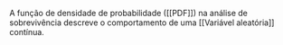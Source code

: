 A função de densidade de probabilidade ([[PDF]]) na análise de sobrevivência descreve o comportamento de uma [[Variável aleatória]] contínua.